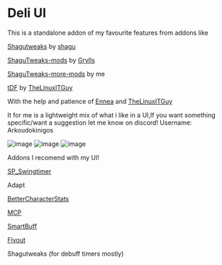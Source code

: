 # Deli UI
This is a standalone addon of my favourite features from addons like 

[Shagutweaks](https://github.com/shagu/ShaguTweaks/) by [shagu](https://github.com/shagu)   

[ShaguTweaks-mods](https://github.com/GryllsAddons/ShaguTweaks-mods)  by [Grylls](https://github.com/GryllsAddons)

[ShaguTweaks-more-mods](https://github.com/CrimsonHollow/ShaguTweaks-more-mods) by me 

[tDF](https://github.com/TheLinuxITGuy/Turtle-Dragonflight) by [TheLinuxITGuy](https://github.com/TheLinuxITGuy)

With the help and patience of [Ennea](https://github.com/Ennea)  and [TheLinuxITGuy](https://github.com/TheLinuxITGuy)

It for me is a lightweight mix of what i like in a UI,If you want something specific/want a suggestion let me know on discord! Username: Arkoudokinigos

![image](https://github.com/CrimsonHollow/Deli_UI/assets/22963563/e61ea2db-c809-4d30-87a3-a3e1c251b8c7)
![image](https://github.com/CrimsonHollow/Deli_UI/assets/22963563/3ed5da50-294c-4a03-aa6d-b1c7823c9460)
![image](https://github.com/CrimsonHollow/Deli_UI/assets/22963563/3e8057e6-ac82-4d1a-82ee-519e29646c6d)



Addons I recomend with my UI! 

[SP_Swingtimer](https://github.com/balakethelock/SP_SwingTimer)

Adapt

[BetterCharacterStats](https://github.com/yutsuku/BetterCharacterStats)

[MCP](https://github.com/mrrosh/MCP)

[SmartBuff](https://github.com/Lexiebean/SmartBuff)

[Flyout](https://github.com/luskanek/Flyout)

Shagutweaks (for debuff timers mostly)

